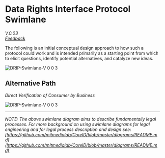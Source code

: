 # Data Rights Interface Protocol Swimlane
*V.0.03*      
*[Feedback](https://forms.gle/YC7nKRs3ZQMWLvw27)*     

The following is an initial conceptual design approach to how such a protocol could work and is intended primarily as a starting point from which to elicit questions, identify potential alternatives, and catalyze new ideas.


![DRIP-Swimlane-V 0 0 3](https://github.com/dazzaji/data-rights-protocol/blob/main/DRIP-Key-Life-Cycle-Interactions.png)

## Alternative Path

*Direct Verification of Consumer by Business*

![DRIP-Swimlane-V 0 0 3](https://github.com/dazzaji/data-rights-protocol/blob/main/DRIP-Alt-Path-Business-Requests-Direct-Consumer-Verification.png)




- - - - - - - - - - - -

*NOTE: The above swimlane diagram aims to describe fundamentally legal processes.  For more background on using swimlane diagrams for legal engineering and for legal process description and design see: [https://github.com/mitmedialab/CoreID/blob/master/diagrams/README.md](https://github.com/mitmedialab/CoreID/blob/master/diagrams/README.md)*
